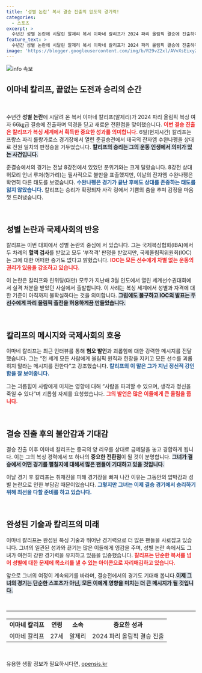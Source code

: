 ```yaml
---
title: ‘성별 논란’ 복서 결승 진출의 압도적 경기력!
categories:
  - 스포츠
excerpt: >
  수년간 성별 논란에 시달린 알제리 복서 이마네 칼리프가 2024 파리 올림픽 결승에 진출하며 역경을 극복했다. 다음 경기에서 금메달에 도전하는 그의 감동적인 이야기를 놓치지 마세요!
feature_text: >
  수년간 성별 논란에 시달린 알제리 복서 이마네 칼리프가 2024 파리 올림픽 결승에 진출하며 역경을 극복했다. 다음 경기에서 금메달에 도전하는 그의 감동적인 이야기를 놓치지 마세요!
image: 'https://blogger.googleusercontent.com/img/b/R29vZ2xl/AVvXsEixyZcFfHzMRdzZMjFBmAUKJYCLCGyLL1o632UiGVXcaFdKo_bkvkuCioo0uUKlGfBVcT3P84aROyZIXSBEx3Aw5nCQ3pTgDom1WDC4m8eifvWiAmWEEVb4x6G_l8C0QH225ldMjyaFvpxGEBGNO37VmDTDMHGhJPq73UglMfDca1-0aw/s1600/blogspot.png'
---
```


<p><img src="https://blogger.googleusercontent.com/img/b/R29vZ2xl/AVvXsEixyZcFfHzMRdzZMjFBmAUKJYCLCGyLL1o632UiGVXcaFdKo_bkvkuCioo0uUKlGfBVcT3P84aROyZIXSBEx3Aw5nCQ3pTgDom1WDC4m8eifvWiAmWEEVb4x6G_l8C0QH225ldMjyaFvpxGEBGNO37VmDTDMHGhJPq73UglMfDca1-0aw/s1600/blogspot.png" alt="info 속보" /></p>

<h2 data-ke-size="size26">이마네 칼리프, 끝없는 도전과 승리의 순간</h2>

<p data-ke-size="size16">&nbsp;</p>

<p>수년간 <strong>성별 논란</strong>에 시달려 온 복서 이마네 칼리프(알제리)가 2024 파리 올림픽 복싱 여자 66㎏급 결승에 진출하며 역경을 딛고 새로운 전환점을 맞이했습니다. <b><span style="color: #ee2323;">이번 결승 진출은 칼리프가 복싱 세계에서 획득한 중요한 성과를 의미합니다.</span></b> 6일(현지시간) 칼리프는 프랑스 파리 롤랑가로스 경기장에서 열린 준결승전에서 태국의 잔자엠 수완나펭을 상대로 전원 일치의 판정승을 거두었습니다. <b><span style="background-color: #21538527;">칼리프의 승리는 그의 운동 인생에서 의미가 있는 사건입니다.</span></b>  </p>

<p>준결승에서의 경기는 전날 8강전에서 있었던 분위기와는 크게 달랐습니다. 8강전 상대 허모리 언너 루처(헝가리)는 필사적으로 불만을 표출했지만, 이날의 잔자엠 수완나펭은 확연히 다른 태도를 보였습니다. <b><span style="color: #1a5490;">수완나펭은 경기가 끝난 후에도 상대를 존중하는 태도를 잃지 않았습니다.</span></b> 칼리프는 승리가 확정되자 사각 링에서 기쁨의 춤을 추며 감정을 마음껏 드러냈습니다.</p>

<p data-ke-size="size16">&nbsp;</p>

<h2 data-ke-size="size26">성별 논란과 국제사회의 반응</h2>

<p>칼리프는 이번 대회에서 성별 논란의 중심에 서 있습니다. 그는 국제복싱협회(IBA)에서 두 차례의 <strong>혈액 검사</strong>를 받았고 모두 ‘부적격’ 판정을 받았지만, 국제올림픽위원회(IOC)는 그에 대한 어떠한 증거도 없다고 밝혔습니다. <b><span style="color: #ee2323;">IOC는 모든 선수에게 차별 없는 운동의 권리가 있음을 강조하고 있습니다.</span></b> </p>

<p>이 논란은 칼리프와 린위팅(대만) 모두가 지난해 3월 인도에서 열린 세계선수권대회에서 실격 처분을 받았던 사실에서 출발합니다. 이 사례는 복싱 세계에서 성별과 자격에 대한 기준이 아직까지 불확실하다는 것을 의미합니다. <b><span style="background-color: #21538527;">그럼에도 불구하고 IOC의 발표는 두 선수에게 파리 올림픽 출전을 허용하게끔 만들었습니다.</span></b> </p>

<p data-ke-size="size16">&nbsp;</p>

<h2 data-ke-size="size26">칼리프의 메시지와 국제사회의 호응</h2>

<p>이마네 칼리프는 최근 인터뷰를 통해 <strong>혐오 발언</strong>과 괴롭힘에 대한 강력한 메시지를 전달했습니다. 그는 “전 세계 모든 사람에게 올림픽 원칙과 헌장을 지키고 모든 선수를 괴롭히지 말라는 메시지를 전한다”고 강조했습니다. <b><span style="color: #1a5490;">칼리프의 이 말은 그가 지닌 정신적 강인함을 잘 보여줍니다.</span></b> </p>

<p>그는 괴롭힘이 사람에게 미치는 영향에 대해 “사람을 파괴할 수 있으며, 생각과 정신을 죽일 수 있다”며 괴롭힘 자제를 요청했습니다. <b><span style="color: #ee2323;">그의 발언은 많은 이들에게 큰 울림을 줍니다.</span></b></p>

<p data-ke-size="size16">&nbsp;</p>

<h2 data-ke-size="size26">결승 진출 후의 불안감과 기대감</h2>

<p>결승 진출 이후 이마네 칼리프는 중국의 양 리우를 상대로 금메달을 놓고 경합하게 됩니다. 이는 그의 복싱 경력에서 또 하나의 <strong>중요한 전환점</strong>이 될 것이 분명합니다. <b><span style="background-color: #21538527;">그녀가 결승에서 어떤 경기를 펼칠지에 대해서 많은 팬들이 기대하고 있을 것입니다.</span></b> </p>

<p>이날 경기 후 칼리프는 취재진을 피해 경기장을 빠져 나간 이유는 그동안의 압박감과 성별 논란으로 인한 부담감 때문이었습니다. <b><span style="color: #1a5490;">그렇지만 그녀는 이제 결승 경기에서 승리하기 위해 최선을 다할 준비를 하고 있습니다.</span></b> </p>

<p data-ke-size="size16">&nbsp;</p>

<h2 data-ke-size="size26">완성된 기술과 칼리프의 미래</h2>

<p>이마네 칼리프는 완성된 복싱 기술과 뛰어난 경기력으로 더 많은 팬들을 사로잡고 있습니다. 그녀의 일관된 성과와 끈기는 많은 이들에게 영감을 주며, 성별 논란 속에서도 그녀가 여전히 강한 경기력을 유지하고 있음을 입증했습니다. <b><span style="color: #ee2323;">칼리프는 단순한 복서를 넘어 성별에 대한 문제에 목소리를 낼 수 있는 아이콘으로 자리매김하고 있습니다.</span></b></p>

<p>앞으로 그녀의 여정이 계속되기를 바라며, 결승전에서의 경기도 기대해 봅니다.<b><span style="background-color: #21538527;">이제 그녀의 경기는 단순한 스포츠가 아닌, 모든 이에게 영향을 미치는 더 큰 메시지가 될 것입니다.</span></b></p>

<p data-ke-size="size16">&nbsp;</p>

<hr />

<table style="width: 100%; border-collapse: collapse; margin-top: 20px;">
  <tr>
    <td style="text-align: center; height: 17px;">
      <b>이마네 칼리프</b>
    </td>
    <td style="text-align: center; height: 17px;">
      <b>연령</b>
    </td>
    <td style="text-align: center; height: 17px;">
      <b>소속</b>
    </td>  
    <td style="text-align: center; height: 17px;">
      <b>중요한 성과</b>
    </td>  
  </tr>
  <tr>
    <td style="text-align: center; height: 17px;">
      이마네 칼리프
    </td>
    <td style="text-align: center; height: 17px;">
      27세
    </td>
    <td style="text-align: center; height: 17px;">
      알제리
    </td>  
    <td style="text-align: center; height: 17px;">
      2024 파리 올림픽 결승 진출
    </td>  
  </tr>
</table>

<p data-ke-size="size16">&nbsp;</p>
유용한 생활 정보가 필요하시다면, <a href="https://opensis.kr" rel="dofollow">opensis.kr</a>


